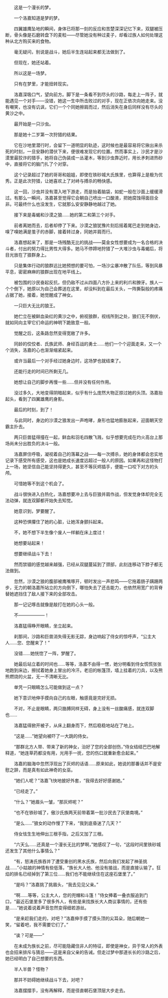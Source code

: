 　　这是一个漫长的梦。

　　一个洛嘉知道是梦的梦。

　　四翼雄鹰坠地的瞬间，身体已将那一刻的反应和苦楚深深记忆下来，双腿被压断，骨头像是石磨转盘下的麦粒——尽管她没有种过麦子，却看过族人如何处理这种从北方购买来的食物。

　　毫无疑问，别说是战斗，她后半生连站起来都无法做到了。

　　但现在，她还站着。

　　所以这是一场梦。

　　只有在梦里，才能扭转现实。

　　洛嘉深吸口气，望向前方。脚下是一条看不到尽头的沙路，每走上一阵子，就能遇见一个对手——没错，她这一生中所击败过的对手，现在正依次向她走来。没有嘲笑，也没有讥讽，它们一个个同她擦肩而过，然后消失在身后同样没有尽头的黄沙之中。

　　最开始是一只沙虫。

　　那是她十二岁第一次狩猎的结果。

　　它在沙地里潜行时，会留下一道明显的轨迹，这时候也是最容易将它揪出来杀死的时刻，一旦安静的潜伏下来，便很难发现它的位置。然而事实上，沙民才是沙漠里最狡诈的猎手，她将自己伪装成一丛灌木，等到沙虫靠近时，用长矛刺进热砂中，直接将它的脑门扎了个对穿。

　　这个记录超过了她的哥哥和姐姐，即使在铁砂城大氏族里，也算得上是极为优秀。正是此次狩猎，让她喜欢上了对峙与搏杀的畅快感。

　　这一回，沙虫并没有潜入地下游走，而是抬着脑袋，如蛇一般在沙面上缓缓滑过。有那么一瞬间，洛嘉甚至觉得它会朝自己喷出一口酸液，把她腐蚀得面目全非。可最终什么也没发生，它就那么安安静静地越过了她。

　　接下来是毒蝎和沙漠之狼……她的第二和第三个对手。

　　前者离她而去，后者却停了下来。沙漠之狼犹豫片刻后摇着尾巴走到她身边，嗅了嗅她满是茧子的赤脚，接着转过身，同她并肩而行。

　　洛嘉想起来了，那是一场残酷无比的挑战——莫金女性想要成为一名合格的决斗者，付出的努力得比男性大得多。她马不停蹄地狩猎了一大堆沙虫与毒蝎后，将目光放在了狼群身上。

　　只是集体行动的狼群远比她预想的要可怕，一场沙尘暴冲散了队伍，等到风暴平息，密密麻麻的狼群出现在地平线上。

　　被包围的沙民奋起反抗，但仍敌不过从四面八方扑上来的利爪和獠牙。族人一个个倒下，她原以为自己会葬送在这里，却没料到在最后关头，一阵撕裂般的疼痛占据了她，接着，她觉醒成了神女。

　　一只巨大无比的狼王。

　　她伫立在被鲜血染红的黄沙之中，俯视狼群，视线所到之处，狼们无不倒伏，就如同向主宰它们命运的神明下跪致意一般。

　　觉醒之后，这条路忽然变得宽敞了许多。

　　同龄的佼佼者、氏族武师、身经百战的勇士……他们一个个迎面走来，又一个个消失，洛嘉的心也渐渐缩紧起来。

　　或许当最后一个对手经过她身边时，这场梦也就结束了。

　　还能行走的时间已所剩无几。

　　她想让自己的脚步再慢一些……但并没有任何作用。

　　没过多久，大地变得阴暗起来，似乎有什么庞然大物正掠过她的头顶。洛嘉抬起头，看到了四翼雄鹰的身影。

　　最后的时刻，到了！

　　与此同时，身边的沙漠之狼发出一声咆哮，身形也猛地膨胀起来，迎面朝天空霸主扑去。

　　两只巨兽猛得撞在一起，鲜血和羽毛四散飞溅，似乎想要完成在灼火高台上那场尚未分出胜负的决斗一般。

　　洛嘉屏住呼吸，凝视着自己的落幕之战——每一次搏杀，她的身体都会忠实地记录下感受所有感受，这也是她成长速度远超过一般人的原因。如果再和这怪物打上一场，她坚信自己能坚持得更久，甚至不等灰烬插手，便能一口咬下对方的头颅。

　　可惜她等不到这个机会了。

　　战斗很快进入白热化，洛嘉想要冲上去与巨狼并肩作战，但发觉身体却完全无法动弹，就连双脚都开始失去知觉。

　　她意识到，梦要醒了。

　　这种恐惧攥住了她的心脏，让她浑身颤抖起来。

　　不，她不想下半生像个废人一样躺在床上度过！

　　她想要站起来！

　　想要继续战斗下去！

　　然而禁锢的感觉越来越强，已经从双腿蔓延到了颈部，此刻连移动下脖子都无法做到。

　　忽然，沙漠之狼的腹部被鹰嘴啄开，顿时发出一声悲鸣——它拖着肠子蹒跚两步，无力的朝洛嘉所站立的方向倒下，哪怕失去了还击能力，也依然用宽广的背脊替她遮挡住了敌人接下来的全部攻击。

　　那一记记啄击就像是敲打在她的心头一般。

　　不——————！

　　洛嘉猛得睁开眼睛，坐立起来。

　　刹那间，沙路和巨兽消失得无影无踪，身边响起了侍女的惊呼声，“公主大人……您、您醒来了！”

　　没错……她恍惚了一阵，梦醒了。

　　她最后站立着的时间也……等等，洛嘉不由得一愣，她分明看到侍女慌慌张张地跑到床边，擦拭着她身上冒出的冷汗。老旧的帐篷顶，墙上挂着的刀兵，以及熊熊燃烧的火盆，无一不清晰无比。

　　单凭一只眼睛怎么可能做到这一点？

　　她下意识地伸手摸向自己的左眼，触感竟是完好无损。

　　不对，不止是眼睛，两只胳膊同样无碍，身上没有一丝酸痛感，就连双脚也……

　　洛嘉猛得掀开被子，从床上翻身而下，然后稳稳地站在了地上。

　　“这是……”她望向被吓了一大跳的侍女。

　　“那群北方人带、带来了新的神女，治好了您的全部创伤，”侍女结结巴巴地解释道，“她连草药都没有用，光用手一抚，您的伤口就重新愈合起来。”

　　洛嘉的脑海中忽然浮现出了灰烬的话语……原来如此，她说的那番话并不是安慰之辞，而是真有如此神奇的女巫。

　　“她们人呢？”洛嘉飞快地披好外套，“我得去好好感谢她。”

　　“已经走了。”

　　“什么？”她眉头一皱，“那灰烬呢？”

　　“也不在铁砂城了，傲沙氏族两天前带着第一批沙民去了灰堡南境。”

　　“是么……”狼女的动作慢了下来，“我到底昏迷了几天？”

　　侍女怯生生地伸出三根手指，之后又加了三根。

　　“六天么……还真是一个漫长无比的梦啊，”她感叹了一句，“这段时间里铁砂城还发生了其他什么事情么？”

　　“有，怒涛氏族吞并了遭受重创的黑水氏族，然后向我们发起了神圣挑战……”小姑娘的神情有些低落，“族长大人他、他没有接战，而是直接认输了。狂焰的排名已经掉到了第三位……我们也不能继续住在这座石堡里了。”

　　“是吗？”洛嘉挑了挑眉头，“我去见见父亲。”

　　“啊……等等，公主大人，您的兜帽和斗篷！”侍女捧着一叠衣服追到门口，“最近石堡里多了很多外人，有些是来找族长大人商议事情的，还有些是……”她说着说着声音忽然变得细若游丝。

　　“是来赶我们走的，对吧？”洛嘉伸手摸了摸头顶的尖耳朵，随后朝她一笑，“留着吧，我不需要它们了。”

　　“诶？可是——”

　　在未成为族长之前，尽可能隐藏住非人的特征，即使是神女，异于常人的外表也会招来排斥与猜忌——这是来自父亲的告诫。但走过梦中那道长长的沙路之后，她已经明白了自己想要的东西。

　　半人半兽？怪物？

　　那并不妨碍她继续战斗下去，对吧？

　　洛嘉摆摆手，没有再解释，而是径直朝石堡顶层大步走去。
